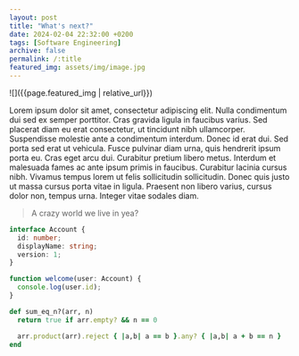 ```yaml
---
layout: post
title: "What's next?"
date: 2024-02-04 22:32:00 +0200
tags: [Software Engineering]
archive: false
permalink: /:title
featured_img: assets/img/image.jpg
---
```


![]({{page.featured_img | relative_url}})

Lorem ipsum dolor sit amet, consectetur adipiscing elit. Nulla condimentum dui sed ex semper porttitor. Cras gravida ligula in faucibus varius. Sed placerat diam eu erat consectetur, ut tincidunt nibh ullamcorper. Suspendisse molestie ante a condimentum interdum. Donec id erat dui. Sed porta sed erat ut vehicula. Fusce pulvinar diam urna, quis hendrerit ipsum porta eu. Cras eget arcu dui. Curabitur pretium libero metus. Interdum et malesuada fames ac ante ipsum primis in faucibus. Curabitur lacinia cursus nibh. Vivamus tempus lorem ut felis sollicitudin sollicitudin. Donec quis justo ut massa cursus porta vitae in ligula. Praesent non libero varius, cursus dolor non, tempus urna. Integer vitae sodales diam.

> A crazy world we live in yea?

```typescript
interface Account {
  id: number;
  displayName: string;
  version: 1;
}

function welcome(user: Account) {
  console.log(user.id);
}
```

```ruby
def sum_eq_n?(arr, n)
  return true if arr.empty? && n == 0

  arr.product(arr).reject { |a,b| a == b }.any? { |a,b| a + b == n }
end
```
